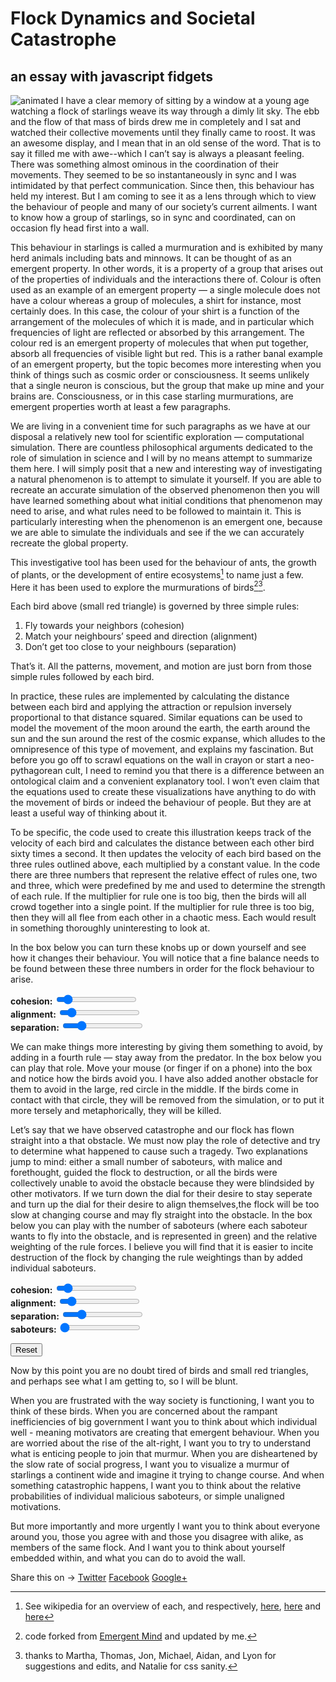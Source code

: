 
# Flock Dynamics and Societal Catastrophe 
## an essay with javascript fidgets 
<link rel="shortcut icon" href="images/favicon.ico">
<script src="./simulation/application.js"></script>
<link href="./simulation/boids.css" media="screen" rel="stylesheet">
<script src="./simulation/canvas_init.js"></script>
<script src="./simulation/vector.js"></script>
<script src="./simulation/boid.js"></script>
<script src="./simulation/simulation.js"></script>
<script src="./simulation/boids.js"></script>
<script src="./simulation/obstacle.js"></script>
<img src="./starlings.gif" alt="animated"></img>
I have a clear memory of sitting by a window at a young age watching a flock of starlings weave its way through a dimly lit sky. The ebb and the flow of that mass of birds drew me in completely and I sat and watched their collective movements until they finally came to roost. It was an awesome display, and I mean that in an old sense of the word. That is to say it filled me with awe--which I can’t say is always a pleasant feeling. There was something almost ominous in the coordination of their movements. They seemed to be so instantaneously in sync and I was intimidated by that perfect communication. Since then, this behaviour has held my interest. But I am coming to see it as a lens through which to view the behaviour of people and many of our society’s current ailments. I want to know how a group of starlings, so in sync and coordinated, can on occasion fly head first into a wall.

This behaviour in starlings is called a murmuration and is exhibited by many herd animals including bats and minnows. It can be thought of as an emergent property. In other words, it is a property of a group that arises out of the properties of individuals and the interactions there of. Colour is often used as an example of an emergent property — a single molecule does not have a colour whereas a group of molecules, a shirt for instance, most certainly does. In this case, the colour of your shirt is a function of the arrangement of the molecules of which it is made, and in particular which frequencies of light are reflected or absorbed by this arrangement. The colour red is an emergent property of molecules that when put together, absorb all frequencies of visible light but red. This is a rather banal example of an emergent property, but the topic becomes more interesting when you think of things such as cosmic order or consciousness. It seems unlikely that a single neuron is conscious, but the group that make up mine and your brains are. Consciousness, or in this case starling murmurations, are emergent properties worth at least a few paragraphs.

<canvas id="boids1" class="unselectable"></canvas>

We are living in a convenient time for such paragraphs as we have at our disposal a relatively new tool for scientific exploration — computational simulation. There are countless philosophical arguments dedicated to the role of simulation in science and I will by no means attempt to summarize them here. I will simply posit that a new and interesting way of investigating a natural phenomenon is to attempt to simulate it yourself. If you are able to recreate an accurate simulation of the observed phenomenon then you will have learned something about what initial conditions that phenomenon may need to arise, and what rules need to be followed to maintain it. This is particularly interesting when the phenomenon is an emergent one, because we are able to simulate the individuals and see if the we can accurately recreate the global property.

This investigative tool has been used for the behaviour of ants, the growth of plants, or the development of entire ecosystems[^1] to name just a few. Here it has been used to explore the murmurations of birds[^2][^3].

[^1]:See wikipedia for an overview of each, and respectively, [here](https://en.wikipedia.org/wiki/Artificial_ants), [here](https://en.wikipedia.org/wiki/Simulated_growth_of_plants) and [here](ttps://en.wikipedia.org/wiki/Ecosystem_model)
[^2]:code forked from [Emergent Mind](http://www.emergentmind.com/boids) and updated by me.
[^3]: thanks to Martha, Thomas, Jon, Michael, Aidan, and Lyon for suggestions and edits, and Natalie for css sanity. 

Each bird above (small red triangle) is governed by three simple rules:
1. Fly towards your neighbors (cohesion)
2. Match your neighbours’ speed and direction (alignment)
3. Don’t get too close to your neighbours (separation)

That’s it. All the patterns, movement, and motion are just born from those simple rules followed by each bird.

In practice, these rules are implemented by calculating the distance between each bird and applying the attraction or repulsion inversely proportional to that distance squared. Similar equations can be used to model the movement of the moon around the earth, the earth around the sun and the sun around the rest of the cosmic expanse, which alludes to the omnipresence of this type of movement, and explains my fascination. But before you go off to scrawl equations on the wall in crayon or start a neo-pythagorean cult, I need to remind you that there is a difference between an ontological claim and a convenient explanatory tool. I won’t even claim that the equations used to create these visualizations have anything to do with the movement of birds or indeed the behaviour of people. But they are at least a useful way of thinking about it.

To be specific, the code used to create this illustration keeps track of the velocity of each bird and calculates the distance between each other bird sixty times a second. It then updates the velocity of each bird based on the three rules outlined above, each multiplied by a constant value. In the code there are three numbers that represent the relative effect of rules one, two and three, which were predefined by me and used to determine the strength of each rule. If the multiplier for rule one is too big, then the birds will all crowd together into a single point. If the multiplier for rule three is too big, then they will all flee from each other in a chaotic mess. Each would result in something thoroughly uninteresting to look at.

In the box below you can turn these knobs up or down yourself and see how it changes their behaviour. You will notice that a fine balance needs to be found between these three numbers in order for the flock behaviour to arise.

<form name = "params" id = "params" >
    <text><b> cohesion: </b></text> <input id="cohesionMultiplier_boids2" input type="range" name="cohesionMultiplier" min="0" max="10" value="1" step="0.1" class="slider"/>
    <br>
     <text><b> alignment: </b></text> <input id="alignmentMultiplier_boids2" input type="range" name="alignmentMultiplier" min="0" max="10" value="1" step="0.1" class="slider"/>
    <br>
    <text><b> separation: </b></text> <input id="separationMultiplier_boids2" input type="range" name="separationMultiplier" min="0" max="10" value="2" step="0.1" class="slider"/>
    <br>
</form>	
<canvas id="boids2" class="unselectable"></canvas>

We can make things more interesting by giving them something to avoid, by adding in a fourth rule — stay away from the predator. In the box below you can play that role. Move your mouse (or finger if on a phone) into the box and notice how the birds avoid you. I have also added another obstacle for them to avoid in the large, red circle in the middle. If the birds come in contact with that circle, they will be removed from the simulation, or to put it more tersely and metaphorically, they will be killed.

Let’s say that we have observed catastrophe and our flock has flown straight into a that obstacle. We must now play the role of detective and try to determine what happened to cause such a tragedy. Two explanations jump to mind: either a small number of saboteurs, with malice and forethought, guided the flock to destruction, or all the birds were collectively unable to avoid the obstacle because they were blindsided by other motivators. If we turn down the dial for their desire to stay seperate and turn up the dial for their desire to align themselves,the flock will be too slow at changing course and may fly straight into the obstacle. In the box below you can play with the number of saboteurs (where each saboteur wants to fly into the obstacle, and is represented in green) and the relative weighting of the rule forces. I believe you will find that it is easier to incite destruction of the flock by changing the rule weightings than by added individual saboteurs.


<form name = "params" id = "params" >
    <text><b> cohesion: </b></text> <input id="cohesionMultiplier_boids4" input type="range" name="cohesionMultiplier" min="0" max="10" value="1" step="0.1" class="slider"/>
    <br>
    <text><b> alignment: </b></text> <input id="alignmentMultiplier_boids4" input type="range" name="alignmentMultiplier" min="0" max="10" value="1" step="0.1" class="slider"/>
    <br>
    <text><b> separation: </b></text> <input id="separationMultiplier_boids4" input type="range" name="separationMultiplier" min="0" max="10" value="2" step="0.1" class="slider"/>
    <br>
    <text><b> saboteurs: </b></text> <input id="num_sabateurs_boids4" input type="range" name="num_sabateurs" min="0" max="50" value="0" step="1" class="slider"/>
    <br>
</form>	
<button id="reset_button_boids4" class="btn">Reset</button>
<canvas id="boids4" class="unselectable"></canvas>

Now by this point you are no doubt tired of birds and small red triangles, and perhaps see what I am getting to, so I will be blunt.

When you are frustrated with the way society is functioning, I want you to think of these birds. When you are concerned about the rampant inefficiencies of big government I want you to think about which individual well - meaning motivators are creating that emergent behaviour. When you are worried about the rise of the alt-right, I want you to try to understand what is enticing people to join that murmur. When you are disheartened by the slow rate of social progress, I want you to visualize a murmur of starlings a continent wide and imagine it trying to change course. And when something catastrophic happens, I want you to think about the relative probabilities of individual malicious saboteurs, or simple unaligned motivations.

But more importantly and more urgently I want you to think about everyone around you, those you agree with and those you disagree with alike, as members of the same flock. And I want you to think about yourself embedded within, and what you can do to avoid the wall.



<div class="share-page">
    Share this on &rarr;
    <a href="https://twitter.com/intent/tweet?text={{ page.title }}&url={{ site.github.url }}&via={{ site.twitter_username }}&related={{ site.twitter_username }}" rel="nofollow" target="_blank" title="Share on Twitter">Twitter</a>
    <a href="https://facebook.com/sharer.php?u={{ site.github.url }}" rel="nofollow" target="_blank" title="Share on Facebook">Facebook</a>
    <a href="https://plus.google.com/share?url={{ site.github.url }}" rel="nofollow" target="_blank" title="Share on Google+">Google+</a>
</div>
